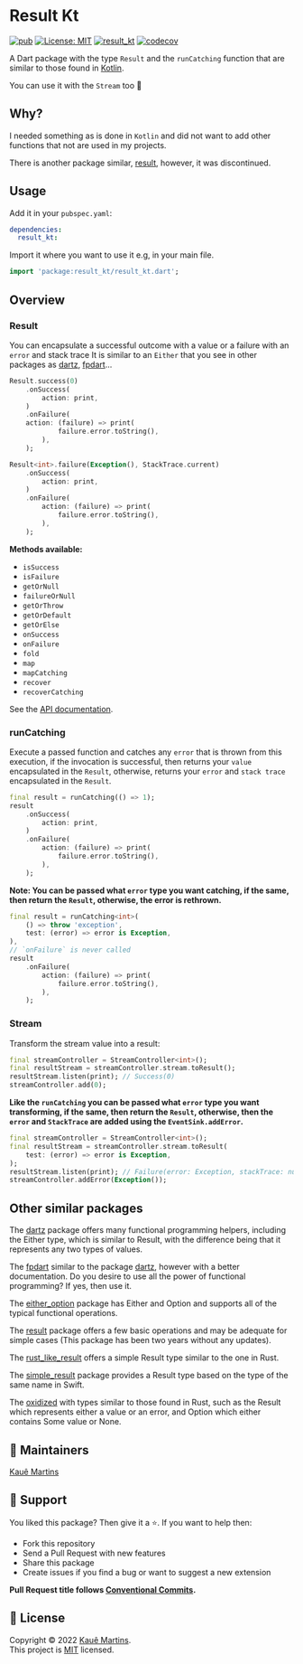 # Result Kt

[![pub][package_badge]][package_link]
[![License: MIT][license_badge]][license_link]
[![result_kt][workflow_badge]][workflow_link]
[![codecov][codecov_badge]][codecov_link]

A Dart package with the type `Result` and the `runCatching` function that are similar to those found in [Kotlin][kotlin_result].

You can use it with the `Stream` too 🙌

## Why?

I needed something as is done in `Kotlin` and did not want to add other functions that not are used in my projects.

There is another package similar, [result][resultk], however, it was discontinued.

## Usage

Add it in your `pubspec.yaml`:

```yaml
dependencies:
  result_kt:
```

Import it where you want to use it e.g, in your main file.

```dart
import 'package:result_kt/result_kt.dart';
```

## Overview

### Result

You can encapsulate a successful outcome
with a value or a failure with an  `error` and stack trace
It is similar to an `Either` that you see in other packages as [dartz][dartz], [fpdart][fpdart]...

```dart
Result.success(0)
    .onSuccess(
        action: print,
    )
    .onFailure(
    action: (failure) => print(
            failure.error.toString(),
        ),
    );

Result<int>.failure(Exception(), StackTrace.current)
    .onSuccess(
        action: print,
    )
    .onFailure(
        action: (failure) => print(
            failure.error.toString(),
        ),
    );
```

**Methods available:**

- `isSuccess`
- `isFailure`
- `getOrNull`
- `failureOrNull`
- `getOrThrow`
- `getOrDefault`
- `getOrElse`
- `onSuccess`
- `onFailure`
- `fold`
- `map`
- `mapCatching`
- `recover`
- `recoverCatching`

See the [API documentation][api_documentation].

### runCatching

Execute a passed function and catches any `error` that is thrown from this execution, if the invocation is successful, then returns your `value` encapsulated in the `Result`, otherwise,  returns your `error` and `stack trace` encapsulated in the `Result`.

```dart
final result = runCatching(() => 1);
result
    .onSuccess(
        action: print,
    )
    .onFailure(
        action: (failure) => print(
            failure.error.toString(),
        ),
    );
```

**Note: You can be passed what `error` type you want catching, if the same, then return the `Result`, otherwise, the error is rethrown.**

```dart
final result = runCatching<int>(
    () => throw 'exception',
    test: (error) => error is Exception,
),
// `onFailure` is never called
result
    .onFailure(
        action: (failure) => print(
            failure.error.toString(),
        ),
    );
```

### Stream

Transform the stream value into a result:

```dart
final streamController = StreamController<int>();
final resultStream = streamController.stream.toResult();
resultStream.listen(print); // Success(0)
streamController.add(0);
```

**Like the `runCatching` you can be passed what `error` type you want transforming, if the same, then return the `Result`, otherwise, then the `error` and `StackTrace` are added using the `EventSink.addError`.**

```dart
final streamController = StreamController<int>();
final resultStream = streamController.stream.toResult(
    test: (error) => error is Exception,
);
resultStream.listen(print); // Failure(error: Exception, stackTrace: null)
streamController.addError(Exception());
```

## Other similar packages

The [dartz][dartz] package offers many functional programming helpers, including the Either type, which is similar to Result, with the difference being that it represents any two types of values.

The [fpdart][fpdart] similar to the package [dartz][dartz], however with a better documentation. Do you desire to use all the power of functional programming? If yes, then use it.

The [either_option][either_option] package has Either and Option and supports all of the typical functional operations.

The [result][result] package offers a few basic operations and may be adequate for simple cases
(This package has been two years without any updates). 

The [rust_like_result][rust_like_result] offers a simple Result type similar to the one in Rust.

The [simple_result][simple_result] package provides a Result type based on the type of the same name in Swift.

The [oxidized][oxidized] with types similar to those found in Rust, such as the Result which represents either a value or an error, and Option which either contains Some value or None.

## 📝 Maintainers

[Kauê Martins](https://github.com/kmartins)

## 🤝 Support

You liked this package? Then give it a ⭐️. If you want to help then:

- Fork this repository
- Send a Pull Request with new features
- Share this package
- Create issues if you find a bug or want to suggest a new extension

**Pull Request title follows [Conventional Commits](https://www.conventionalcommits.org/en/v1.0.0/). </br>**

## 📝 License

Copyright © 2022 [Kauê Martins](https://github.com/kmartins).<br />
This project is [MIT](https://opensource.org/licenses/MIT) licensed.

[package_badge]: https://img.shields.io/pub/v/result_kt.svg
[package_link]: https://pub.dev/packages/result_kt
[license_badge]: https://img.shields.io/badge/license-MIT-blue.svg
[license_link]: https://opensource.org/licenses/MIT
[codecov_badge]: https://codecov.io/gh/kmartins/result_kt/branch/main/graph/badge.svg
[codecov_link]: https://codecov.io/gh/kmartins/result_kt
[workflow_badge]: https://github.com/kmartins/result_kt/actions/workflows/result_kt.yaml/badge.svg
[workflow_link]: https://github.com/kmartins/result_kt/actions/workflows/result_kt.yaml
[package]: https://pub.dev/packages/result_kt
[kotlin_result]: https://kotlinlang.org/api/latest/jvm/stdlib/kotlin/-result/
[resultk]: https://pub.dev/packages/resultk
[api_documentation]: https://pub.dev/documentation/result_kt/latest/
[dartz]: https://pub.dev/packages/dartz
[fpdart]: https://pub.dev/packages/fpdart
[either_option]: https://pub.dev/packages/either_option
[result]: https://pub.dev/packages/result
[rust_like_result]: https://pub.dev/packages/rust_like_result
[simple_result]: https://pub.dev/packages/simple_result
[oxidized]: https://pub.dev/packages/oxidized